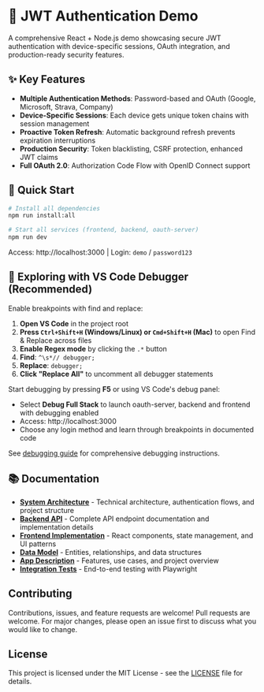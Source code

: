 # 🔐 JWT Authentication Demo

A comprehensive React + Node.js demo showcasing secure JWT authentication with device-specific sessions, OAuth integration, and production-ready security features.

## ✨ Key Features

- **Multiple Authentication Methods**: Password-based and OAuth (Google, Microsoft, Strava, Company)
- **Device-Specific Sessions**: Each device gets unique token chains with session management
- **Proactive Token Refresh**: Automatic background refresh prevents expiration interruptions
- **Production Security**: Token blacklisting, CSRF protection, enhanced JWT claims
- **Full OAuth 2.0**: Authorization Code Flow with OpenID Connect support

## 🚀 Quick Start

```bash
# Install all dependencies
npm run install:all

# Start all services (frontend, backend, oauth-server)
npm run dev
```

Access: http://localhost:3000 | Login: `demo` / `password123`

## 🐛 Exploring with VS Code Debugger (Recommended)

Enable breakpoints with find and replace:

1. **Open VS Code** in the project root
2. **Press `Ctrl+Shift+H` (Windows/Linux) or `Cmd+Shift+H` (Mac)** to open Find & Replace across files
3. **Enable Regex mode** by clicking the `.*` button
4. **Find**: `^\s*// debugger;`
5. **Replace**: `debugger;`
6. **Click "Replace All"** to uncomment all debugger statements

Start debugging by pressing **F5** or using VS Code's debug panel:

- Select **Debug Full Stack** to launch oauth-server, backend and frontend with debugging enabled
- Access: http://localhost:3000
- Choose any login method and learn through breakpoints in documented code

See [debugging guide](docs/debugging.md) for comprehensive debugging instructions.

## 📚 Documentation

- **[System Architecture](docs/architecture.md)** - Technical architecture, authentication flows, and project structure
- **[Backend API](docs/backend.md)** - Complete API endpoint documentation and implementation details
- **[Frontend Implementation](docs/frontend.md)** - React components, state management, and UI patterns
- **[Data Model](docs/datamodel.md)** - Entities, relationships, and data structures
- **[App Description](docs/description.md)** - Features, use cases, and project overview
- **[Integration Tests](docs/integration-tests.md)** - End-to-end testing with Playwright

## Contributing

Contributions, issues, and feature requests are welcome! Pull requests are welcome. For major changes, please open an issue first to discuss what you would like to change.



## License

This project is licensed under the MIT License - see the [LICENSE](LICENSE) file for details.
